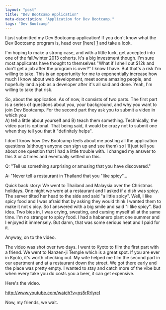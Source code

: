 ```yaml
---
layout: "post"
title: "Dev Bootcamp Application"
meta-description: "Application for Dev Bootcamp."
tags: "Dev Bootcamp"
---
```


I just submitted my Dev Bootcamp application!  If you don't know what the 
Dev Bootcamp program is, head over [here] [1] and take a look.

I'm hoping to make a strong case, and with a little luck, get accepted into one 
of the fall/winter 2013 cohorts. It's a big investment though. I'm sure most 
applicants have thought to themselves "What if I shell out $12k and don't get a 
job after the program is over?"  I know I have. But that's a risk I'm willing to 
take. This is an opportunity for me to exponentially increase how much I know 
about web development, meet some amazing people, and hopefully land a job as a 
developer after it's all said and done. Yeah, I'm willing to take that risk.

So, about the application. As of now, it consists of two parts. The first part 
is a series of questions about you, your background, and why you want to join 
Dev Bootcamp. For the second part they ask you to submit a video in which you  
A) tell a little about yourself and B) teach them something. Technically, the 
video part is optional. That being said, it would be crazy not to submit one 
when they tell you that it "definitely helps".

I don't know how Dev Bootcamp feels about me posting all the application 
questions (although anyone can sign up and see them) so I'll just tell you 
about one question that I had a little trouble with. I changed my answer to 
this 3 or 4 times and eventually settled on this.

Q: "Tell us something surprising or amusing that you have discovered."

A: "Never tell a restaurant in Thailand that you "like spicy"...

Quick back story: We went to Thailand and Malaysia over the Christmas holidays. 
One night we were at a restaurant and I asked if a dish was spicy. The server 
tilted her head to the side and said "a little spicy". Well, I like spicy food 
and I was afraid that by asking they would think I wanted them to make it not s
picy. So I answered with a big smile and said "I like spicy". Bad idea. Two bies in,
I was crying, sweating, and cursing myself all at the same time. I'm no stranger 
to spicy food. I had a habanero plant one summer and I enjoyed it immensely. But 
damn, that was some serious heat and I paid for it.

Anyway, on to the video.

The video was shot over two days. I went to Kyoto to film the first part with a 
friend. We went to Nanzen-ji Temple which is a great spot. If you are ever in 
Kyoto, it's worth checking out. My wife helped me film the second part in our 
apartment and at a restaurant down the street. We got there early and the place 
was pretty empty. I wanted to stay and catch more of the vibe but when every 
take you do costs you a beer, it can get expensive.

Here's the video.

<http://www.youtube.com/watch?v=ps5rRrIyrcI>

Now, my friends, we wait.

[1]: http://www.devbootcamp.com "Dev Bootcamp"